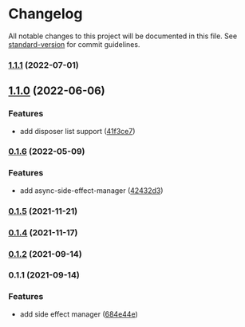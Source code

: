 # Changelog

All notable changes to this project will be documented in this file. See [standard-version](https://github.com/conventional-changelog/standard-version) for commit guidelines.

### [1.1.1](https://github.com/crimx/side-effect-manager/compare/v1.1.0...v1.1.1) (2022-07-01)

## [1.1.0](https://github.com/crimx/side-effect-manager/compare/v0.1.6...v1.1.0) (2022-06-06)


### Features

* add disposer list support ([41f3ce7](https://github.com/crimx/side-effect-manager/commit/41f3ce7596031696066ccd4a92c9e4183d91204e))

### [0.1.6](https://github.com/crimx/side-effect-manager/compare/v0.1.5...v0.1.6) (2022-05-09)


### Features

* add async-side-effect-manager ([42432d3](https://github.com/crimx/side-effect-manager/commit/42432d37df5fc025502e17d5858cf1dd1d3fc222))

### [0.1.5](https://github.com/crimx/side-effect-manager/compare/v0.1.4...v0.1.5) (2021-11-21)

### [0.1.4](https://github.com/crimx/side-effect-manager/compare/v0.1.2...v0.1.4) (2021-11-17)

### [0.1.2](https://github.com/crimx/side-effect-manager/compare/v0.1.1...v0.1.2) (2021-09-14)

### 0.1.1 (2021-09-14)


### Features

* add side effect manager ([684e44e](https://github.com/crimx/side-effect-manager/commit/684e44ec8b7bd7ba067e4b841a5179f51d29db16))

